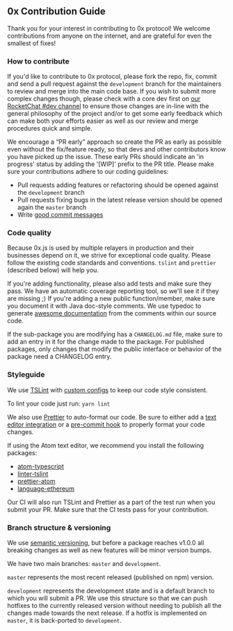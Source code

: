 ## 0x Contribution Guide

Thank you for your interest in contributing to 0x protocol! We welcome contributions from anyone on the internet, and are grateful for even the smallest of fixes!

### How to contribute

If you'd like to contribute to 0x protocol, please fork the repo, fix, commit and send a pull request against the `development` branch for the maintainers to review and merge into the main code base. If you wish to submit more complex changes though, please check with a core dev first on [our RocketChat #dev channel](http://chat.0xproject.com) to ensure those changes are in-line with the general philosophy of the project and/or to get some early feedback which can make both your efforts easier as well as our review and merge procedures quick and simple.

We encourage a “PR early” approach so create the PR as early as possible even without the fix/feature ready, so that devs and other contributors know you have picked up the issue. These early PRs should indicate an 'in progress' status by adding the '[WIP]' prefix to the PR title. Please make sure your contributions adhere to our coding guidelines:

* Pull requests adding features or refactoring should be opened against the `development` branch
* Pull requests fixing bugs in the latest release version should be opened again the `master` branch
* Write [good commit messages](https://chris.beams.io/posts/git-commit/)

### Code quality

Because 0x.js is used by multiple relayers in production and their businesses depend on it, we strive for exceptional code quality. Please follow the existing code standards and conventions. `tslint` and `prettier` (described below) will help you.

If you're adding functionality, please also add tests and make sure they pass. We have an automatic coverage reporting tool, so we'll see it if they are missing ;)
If you're adding a new public function/member, make sure you document it with Java doc-style comments. We use typedoc to generate [awesome documentation](https://0xproject.com/docs/0xjs) from the comments within our source code.

If the sub-package you are modifying has a `CHANGELOG.md` file, make sure to add an entry in it for the change made to the package. For published packages, only changes that modify the public interface or behavior of the package need a CHANGELOG entry.

### Styleguide

We use [TSLint](https://palantir.github.io/tslint/) with [custom configs](https://github.com/0xProject/0x.js/tree/development/packages/tslint-config) to keep our code style consistent.

To lint your code just run: `yarn lint`

We also use [Prettier](https://prettier.io/) to auto-format our code. Be sure to either add a [text editor integration](https://prettier.io/docs/en/editors.html) or a [pre-commit hook](https://prettier.io/docs/en/precommit.html) to properly format your code changes.

If using the Atom text editor, we recommend you install the following packages:

* [atom-typescript](https://atom.io/packages/atom-typescript)
* [linter-tslint](https://atom.io/packages/linter-tslint)
* [prettier-atom](https://atom.io/packages/prettier-atom)
* [language-ethereum](https://atom.io/packages/language-ethereum)

Our CI will also run TSLint and Prettier as a part of the test run when you submit your PR. Make sure that the CI tests pass for your contribution.

### Branch structure & versioning

We use [semantic versioning](http://semver.org/), but before a package reaches v1.0.0 all breaking changes as well as new features will be minor version bumps.

We have two main branches: `master` and `development`.

`master` represents the most recent released (published on npm) version.

`development` represents the development state and is a default branch to which you will submit a PR. We use this structure so that we can push hotfixes to the currently released version without needing to publish all the changes made towards the next release. If a hotfix is implemented on `master`, it is back-ported to `development`.
